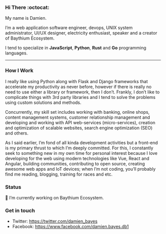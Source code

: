 ### Hi There :octocat:

My name is Damien.

I’m a web application software engineer, devops, UNIX system administrator, UI/UX designer, electricity enthusiast, speaker and a creator of Baythium Ecosystem.

I tend to specialize in **JavaScript**, **Python**, **Rust** and **Go** programming languages.

---

### How I Work

I really like using Python along with Flask and Django frameworks that accelerate my productivity as never before, however if there is really no need to use either a library or framework, then I don’t. Frankly, I don’t like to complicate things with 3rd party libraries and I tend to solve the problems using custom solutions and methods.

Concurrently, my skill set includes working with banking, online shops, content management systems, customer relationship management and developing and working with API web-services (micro-services), creation and optimization of scalable websites, search engine optimization (SEO) and others.

As I said earlier, I’m fond of all kinda development activities but a front-end is my primary thrust to which I’m deeply committed. For this, I constantly seek to something new in my own time for personal interest because I love developing for the web using modern technologies like Vue, React and Angular, building communities, contributing 
to open source, creating awesome web apps and IoT devices; when I’m not coding, you’ll probably find me reading, blogging, training for races and etc.

### Status

🔭 I’m currently working on Baythium Ecosystem.

### Get in touch

- Twitter: https://twitter.com/damien_bayes
- Facebook: https://www.facebook.com/damien.bayes.db1
